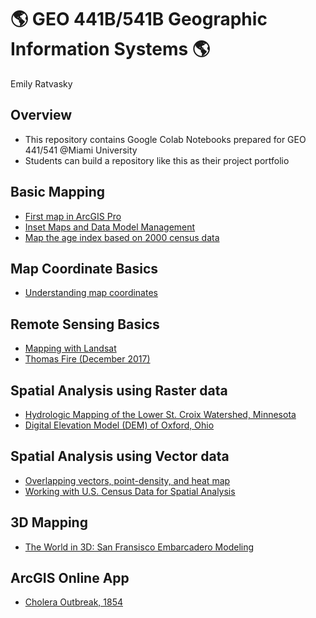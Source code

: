 # :earth_americas: GEO 441B/541B Geographic Information Systems :earth_americas:

Emily Ratvasky

## Overview
- This repository contains Google Colab Notebooks prepared for GEO 441/541 @Miami University
- Students can build a repository like this as their project portfolio

## Basic Mapping
- [First map in ArcGIS Pro](https://github.com/EmilyRatvasky/gis-project-portfolio-geo541b/blob/main/mapping-basics/First%20Map%20in%20ArcGIS%20Pro.ipynb)
- [Inset Maps and Data Model Management](https://github.com/EmilyRatvasky/gis-project-portfolio-geo541b/blob/main/mapping-basics/Inset%20Maps%20and%20Data%20Model%20Management.ipynb)
- [Map the age index based on 2000 census data](https://github.com/EmilyRatvasky/gis-project-portfolio-geo541b/blob/main/mapping-basics/Using%20Queries%20and%20Table-Joins.ipynb)

## Map Coordinate Basics
- [Understanding map coordinates](https://github.com/EmilyRatvasky/gis-project-portfolio-geo541b/blob/main/map-coordinate-basics/Understanding%20coordinate%20systems.ipynb)

## Remote Sensing Basics
- [Mapping with Landsat](https://github.com/EmilyRatvasky/gis-project-portfolio-geo541b/blob/main/landsat-basics/Mapping%20with%20Landsat.ipynb)
- [Thomas Fire (December 2017)](https://github.com/EmilyRatvasky/gis-project-portfolio-geo541b/blob/main/landsat-basics/Mapping%20the%20Thomas%20Fire_Dec2017.ipynb)

## Spatial Analysis using Raster data
- [Hydrologic Mapping of the Lower St. Croix Watershed, Minnesota](https://github.com/EmilyRatvasky/gis-project-portfolio-geo541b/blob/main/spatial-analysis-raster/DEM%20and%20Hydrology%20data.ipynb)
- [Digital Elevation Model (DEM) of Oxford, Ohio](https://github.com/EmilyRatvasky/gis-project-portfolio-geo541b/blob/main/spatial-analysis-raster/DEM%20of%20Oxford%20Ohio.ipynb)

## Spatial Analysis using Vector data
- [Overlapping vectors, point-density, and heat map](https://github.com/EmilyRatvasky/gis-project-portfolio-geo541b/blob/main/spatial-analysis-vector/Practicing%20spatial%20analysis%20of%20vector%20data.ipynb)
- [Working with U.S. Census Data for Spatial Analysis](https://github.com/EmilyRatvasky/gis-project-portfolio-geo541b/blob/main/spatial-analysis-vector/Spatial%20analysis%20of%20US%20Census%20data.ipynb)

## 3D Mapping
- [The World in 3D: San Fransisco Embarcadero Modeling](https://github.com/EmilyRatvasky/gis-project-portfolio-geo541b/blob/main/3D-mapping/SF%20Embarcadero%20Modeling_ratvasky.zip)

## ArcGIS Online App
- [Cholera Outbreak, 1854](https://miamioh.maps.arcgis.com/apps/instant/sidebar/index.html?appid=4e3a62b67bbd4778a3c44c7969b710a1)
